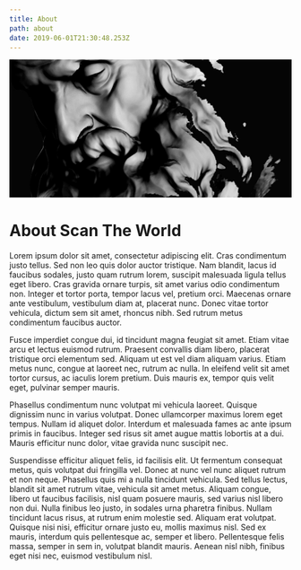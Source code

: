 ```yaml
---
title: About
path: about
date: 2019-06-01T21:30:48.253Z
---
```

![beared man](/assets/bearded-man.jpg)

# About Scan The World

Lorem ipsum dolor sit amet, consectetur adipiscing elit. Cras condimentum justo tellus. Sed non leo quis dolor auctor tristique. Nam blandit, lacus id faucibus sodales, justo quam rutrum lorem, suscipit malesuada ligula tellus eget libero. Cras gravida ornare turpis, sit amet varius odio condimentum non. Integer et tortor porta, tempor lacus vel, pretium orci. Maecenas ornare ante vestibulum, vestibulum diam at, placerat nunc. Donec vitae tortor vehicula, dictum sem sit amet, rhoncus nibh. Sed rutrum metus condimentum faucibus auctor.

Fusce imperdiet congue dui, id tincidunt magna feugiat sit amet. Etiam vitae arcu et lectus euismod rutrum. Praesent convallis diam libero, placerat tristique orci elementum sed. Aliquam ut est vel diam aliquam varius. Etiam metus nunc, congue at laoreet nec, rutrum ac nulla. In eleifend velit sit amet tortor cursus, ac iaculis lorem pretium. Duis mauris ex, tempor quis velit eget, pulvinar semper mauris.

Phasellus condimentum nunc volutpat mi vehicula laoreet. Quisque dignissim nunc in varius volutpat. Donec ullamcorper maximus lorem eget tempus. Nullam id aliquet dolor. Interdum et malesuada fames ac ante ipsum primis in faucibus. Integer sed risus sit amet augue mattis lobortis at a dui. Mauris efficitur nunc dolor, vitae gravida nunc suscipit nec.

Suspendisse efficitur aliquet felis, id facilisis elit. Ut fermentum consequat metus, quis volutpat dui fringilla vel. Donec at nunc vel nunc aliquet rutrum et non neque. Phasellus quis mi a nulla tincidunt vehicula. Sed tellus lectus, blandit sit amet rutrum vitae, vehicula sit amet metus. Aliquam congue, libero ut faucibus facilisis, nisl quam posuere mauris, sed varius nisl libero non dui. Nulla finibus leo justo, in sodales urna pharetra finibus. Nullam tincidunt lacus risus, at rutrum enim molestie sed. Aliquam erat volutpat. Quisque nisi nisi, efficitur ornare justo eu, mollis maximus nisl. Sed ex mauris, interdum quis pellentesque ac, semper et libero. Pellentesque felis massa, semper in sem in, volutpat blandit mauris. Aenean nisl nibh, finibus eget nisi nec, euismod vestibulum nisl.

